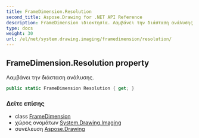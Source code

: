 ```yaml
---
title: FrameDimension.Resolution
second_title: Aspose.Drawing for .NET API Reference
description: FrameDimension ιδιοκτησία. Λαμβάνει την διάσταση ανάλυσης.
type: docs
weight: 30
url: /el/net/system.drawing.imaging/framedimension/resolution/
---
```

## FrameDimension.Resolution property

Λαμβάνει την διάσταση ανάλυσης.

```csharp
public static FrameDimension Resolution { get; }
```

### Δείτε επίσης

* class [FrameDimension](../)
* χώρος ονομάτων [System.Drawing.Imaging](../../framedimension/)
* συνέλευση [Aspose.Drawing](../../../)


